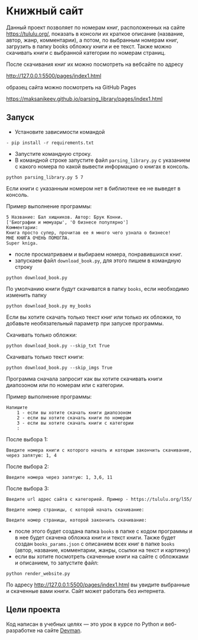 # Книжный сайт

Данный проект позволяет по номерам книг, расположенных на сайте https://tululu.org/, показать в консоли их краткое описание (название, автор, жанр, комментарии), 
а потом, по выбранным номерам книг, загрузить в папку books обложку книги и ее текст. Также можно скачивать книги с выбранной категории по номерам страниц. 

После скачивания книг их можно посмотреть на вебсайте по адресу 

http://127.0.0.1:5500/pages/index1.html

образец сайта можно посмотреть на GitHub Pages

https://maksanikeev.github.io/parsing_library/pages/index1.html

## Запуск

- Установите зависимости командой 
```
- pip install -r requirements.txt
```
- Запустите командную строку.
- В командной строке запустите файл `parsing_library.py` с указанием с какого номера по какой вывести информацию о книгах в консоль.
```
python parsing_library.py 5 7
```
Если книги с указанным номером нет в библиотеке ее не выведет в консоль.

Пример выполнение программы:
```
5 Название: Бал хищников. Автор: Брук Конни.
['Биографии и мемуары', 'О бизнесе популярно']
Комментарии:
Книга просто супер, прочитав ее я много чего узнала о бизнесе!
МНЕ КНИГА ОЧЕНЬ ПОМОГЛА.
Super kniga.
```
- после просматриваем и выбираем номера, понравившихся книг.
- запускаем файл `download_book.py`, для этого пишем в командную строку 
```
python download_book.py
``` 
По умолчанию книги будут скачиватся в папку `books`, если необходимо изменить папку 
```
python download_book.py my_books
```
Если вы хотите скачать только текст книг или только их обложки, то добавьте необязательный параметр при запуске программы.

Скачивать только обложки:
```pycon
python download_book.py --skip_txt True
```
Скачивать только текст книги:
```pycon
python download_book.py --skip_imgs True
```

Программа сначала запросит как вы хотите скачивать книги диапозоном или по номерам или с категории.

Пример выполнение программы:
```
Напишите
    1 - если вы хотите скачать книги диапозоном
    2 - если вы хотите скачать книги по номерам
    3 - если вы хотите скачать книги с категории
    :  
```
После выбора 1:
```
Введите номера книги c которого начать и которым закончить скачивание, через запятую: 1, 4
```
После выбора 2:
```
Введите номера через запятую: 1, 3,6, 11
```
После выбора 3:
```
Введите url адрес сайта с категорией. Пример - https://tululu.org/l55/

Введите номер страницы, с которой начать скачивание: 

Введите номер страницы, которой закончить скачивание:
```

- после этого будет создана папка `books` в папке с кодом программы и в нее будет скачена обложка книги и текст книги.
Также будет создан `books_params.json` с описанием всех книг в папке `books` (автор, название, комментарии, жанры, ссылки на текст и картинку)
- если вы хотите посмотреть скаченные книги на сайте с обложками и описанием, то запустите файл:
```pycon
python render_website.py
```
По адресу
http://127.0.0.1:5500/pages/index1.html
вы увидите выбранные и скаченные вами книги. Сайт может работать без интернета.

## Цели проекта

Код написан в учебных целях — это урок в курсе по Python и веб-разработке на сайте [Devman](https://dvmn.org).
